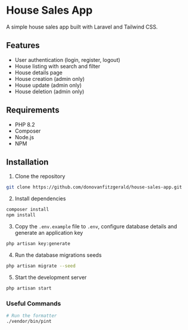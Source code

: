 # House Sales App

A simple house sales app built with Laravel and Tailwind CSS.

## Features

- User authentication (login, register, logout)
- House listing with search and filter
- House details page
- House creation (admin only)
- House update (admin only)
- House deletion (admin only)

## Requirements

- PHP 8.2
- Composer
- Node.js
- NPM

## Installation

1. Clone the repository

```bash
git clone https://github.com/donovanfitzgerald/house-sales-app.git
```

2. Install dependencies

```bash
composer install
npm install
```

3. Copy the `.env.example` file to `.env`, configure database details and generate an application key

```bash
php artisan key:generate
```

4. Run the database migrations seeds

```bash
php artisan migrate --seed
```

5. Start the development server

```bash
php artisan start
```

### Useful Commands

```bash
# Run the formatter
./vendor/bin/pint
```
